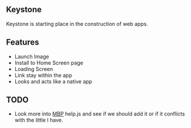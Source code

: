## Keystone

Keystone is starting place in the construction of web apps.

## Features
 * Launch Image
 * Install to Home Screen page
 * Loading Screen
 * Link stay within the app
 * Looks and acts like a native app

## TODO
 * Look more into [MBP](https://github.com/h5bp/mobile-boilerplate/wiki) help.js and see if we should add it or if it conflicts with the little I have.
